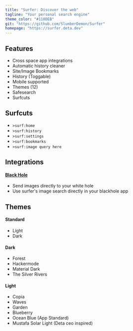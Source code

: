 ```yaml
---
title: "Surfer: Discover the web"
tagline: "Your personal search engine"
theme_color: "#110DEB"
git: "https://github.com/SlumberDemon/Surfer"
homepage: "https://surfer.deta.dev"
---
```


## Features

- Cross space app integrations
- Automatic history cleaner
- Site/Image Bookmarks
- History (Toggable)
- Mobile supported
- Themes (12)
- Safesearch
- Surfcuts

## Surfcuts

- `>surf:home`
- `>surf:history`
- `>surf:settings`
- `>surf:bookmarks`
- `>surf:image query here`

## Integrations

#### [Black Hole](https://alpha.deta.space/discovery/@mikhailsdv/black_hole-3kf)

- Send images directly to your white hole
- Use surfer's image search directly in your blackhole app

## Themes

#### Standard

- Light
- Dark

#### Dark

- Forest
- Hackermode
- Material Dark
- The Silver Rivers

#### Light

- Copia
- Waves
- Garden
- Blueberry
- Ocean Blue (App Standard)
- Mustafa Solar Light (Deta ceo inspired)
